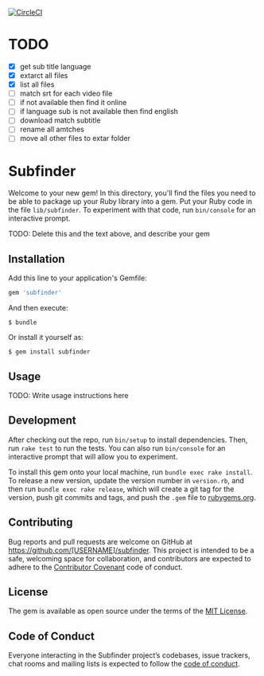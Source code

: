 [![CircleCI](https://circleci.com/gh/sizief/subfinder.svg?style=svg)](https://circleci.com/gh/sizief/subfinder)

# TODO
- [x] get sub title language 
- [x] extarct all files
- [x] list all files
- [ ] match srt for each video file
- [ ] if not available then find it online
- [ ] if language sub is not available then find english
- [ ] download match subtitle
- [ ] rename all amtches
- [ ] move all other files to extar folder

# Subfinder

Welcome to your new gem! In this directory, you'll find the files you need to be able to package up your Ruby library into a gem. Put your Ruby code in the file `lib/subfinder`. To experiment with that code, run `bin/console` for an interactive prompt.

TODO: Delete this and the text above, and describe your gem

## Installation

Add this line to your application's Gemfile:

```ruby
gem 'subfinder'
```

And then execute:

    $ bundle

Or install it yourself as:

    $ gem install subfinder

## Usage

TODO: Write usage instructions here

## Development

After checking out the repo, run `bin/setup` to install dependencies. Then, run `rake test` to run the tests. You can also run `bin/console` for an interactive prompt that will allow you to experiment.

To install this gem onto your local machine, run `bundle exec rake install`. To release a new version, update the version number in `version.rb`, and then run `bundle exec rake release`, which will create a git tag for the version, push git commits and tags, and push the `.gem` file to [rubygems.org](https://rubygems.org).

## Contributing

Bug reports and pull requests are welcome on GitHub at https://github.com/[USERNAME]/subfinder. This project is intended to be a safe, welcoming space for collaboration, and contributors are expected to adhere to the [Contributor Covenant](http://contributor-covenant.org) code of conduct.

## License

The gem is available as open source under the terms of the [MIT License](https://opensource.org/licenses/MIT).

## Code of Conduct

Everyone interacting in the Subfinder project’s codebases, issue trackers, chat rooms and mailing lists is expected to follow the [code of conduct](https://github.com/[USERNAME]/subfinder/blob/master/CODE_OF_CONDUCT.md).
